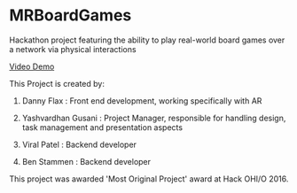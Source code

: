 # MRBoardGames
Hackathon project featuring the ability to play real-world board games over a network via physical interactions

[Video Demo](https://www.youtube.com/watch?v=EF4LxkXlR8M)

This Project is created by:
  1. Danny Flax : Front end development, working specifically with AR
  
  2. Yashvardhan Gusani : Project Manager, responsible for handling design, task management and presentation aspects
  
  3. Viral Patel :  Backend developer
  
  4. Ben Stammen :  Backend developer

This project was awarded 'Most Original Project' award at Hack OHI/O 2016. 

